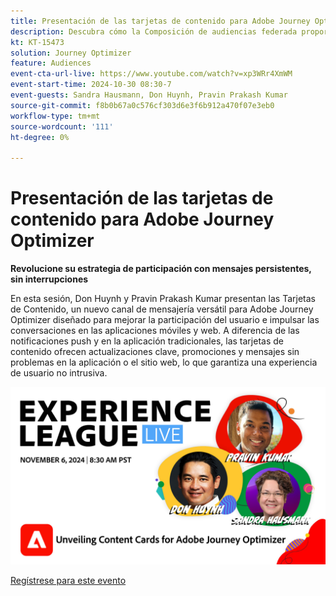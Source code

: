 ```yaml
---
title: Presentación de las tarjetas de contenido para Adobe Journey Optimizer
description: Descubra cómo la Composición de audiencias federada proporciona un enfoque completo para la depuración y activación de audiencias con Real-Time CDP y Journey Optimizer.
kt: KT-15473
solution: Journey Optimizer
feature: Audiences
event-cta-url-live: https://www.youtube.com/watch?v=xp3WRr4XmWM
event-start-time: 2024-10-30 08:30-7
event-guests: Sandra Hausmann, Don Huynh, Pravin Prakash Kumar
source-git-commit: f8b0b67a0c576cf303d6e3f6b912a470f07e3eb0
workflow-type: tm+mt
source-wordcount: '111'
ht-degree: 0%

---
```


# Presentación de las tarjetas de contenido para Adobe Journey Optimizer

**Revolucione su estrategia de participación con mensajes persistentes, sin interrupciones**

En esta sesión, Don Huynh y Pravin Prakash Kumar presentan las Tarjetas de Contenido, un nuevo canal de mensajería versátil para Adobe Journey Optimizer diseñado para mejorar la participación del usuario e impulsar las conversaciones en las aplicaciones móviles y web. A diferencia de las notificaciones push y en la aplicación tradicionales, las tarjetas de contenido ofrecen actualizaciones clave, promociones y mensajes sin problemas en la aplicación o el sitio web, lo que garantiza una experiencia de usuario no intrusiva.


![experience league live](/help/experience-league-live/assets/WebBanner-Nov-6-2024.jpg)

[Regístrese para este evento](https://engage.adobe.com/ExpLeagueLive-241030.html?s_rtid=7015Y0000048hxzQAA&amp;s_iid=&amp;sfid=&amp;acctid=&amp;ecp=)


